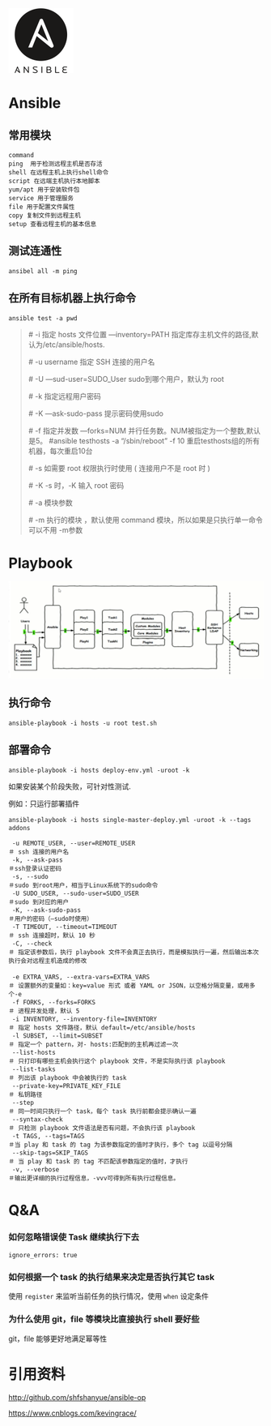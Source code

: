 <img src="./images/ansible.png" align="center:;" >

# Ansible

## 常用模块
```
command
ping  用于检测远程主机是否存活
shell 在远程主机上执行shell命令
script 在远端主机执行本地脚本
yum/apt 用于安装软件包
service 用于管理服务
file 用于配置文件属性
copy 复制文件到远程主机
setup 查看远程主机的基本信息
```

## 测试连通性 

```
ansibel all -m ping
```

## 在所有目标机器上执行命令
```
ansible test -a pwd
```

> \# -i     指定 hosts 文件位置 —inventory=PATH 指定库存主机文件的路径,默认为/etc/ansible/hosts.
>
> \# -u username 指定 SSH 连接的用户名
>
> \# -U     —sud-user=SUDO_User sudo到哪个用户，默认为 root
>
> \# -k      指定远程用户密码
>
> \# -K     —ask-sudo-pass 提示密码使用sudo
>
> \# -f     指定并发数 —forks=NUM 并行任务数。NUM被指定为一个整数,默认是5。 #ansible testhosts -a “/sbin/reboot” -f 10 重启testhosts组的所有机器，每次重启10台
>
> \# -s     如需要 root 权限执行时使用 ( 连接用户不是 root 时 )
>
> \# -K     -s 时，-K 输入 root 密码
>
> \# -a     模块参数
>
> \# -m     执行的模块 ，默认使用 command 模块，所以如果是只执行单一命令可以不用 -m参数


# Playbook
![](./images/ansible-playbook.jpg)



## 执行命令

```
ansible-playbook -i hosts -u root test.sh
```

## 部署命令

```
ansible-playbook -i hosts deploy-env.yml -uroot -k
```

如果安装某个阶段失败，可针对性测试.

例如：只运行部署插件

```
ansible-playbook -i hosts single-master-deploy.yml -uroot -k --tags addons
```

```
 -u REMOTE_USER, --user=REMOTE_USER  
＃ ssh 连接的用户名
 -k, --ask-pass    
＃ssh登录认证密码
 -s, --sudo           
＃sudo 到root用户，相当于Linux系统下的sudo命令
 -U SUDO_USER, --sudo-user=SUDO_USER    
＃sudo 到对应的用户
 -K, --ask-sudo-pass     
＃用户的密码（—sudo时使用）
 -T TIMEOUT, --timeout=TIMEOUT 
＃ ssh 连接超时，默认 10 秒
 -C, --check      
＃ 指定该参数后，执行 playbook 文件不会真正去执行，而是模拟执行一遍，然后输出本次执行会对远程主机造成的修改

 -e EXTRA_VARS, --extra-vars=EXTRA_VARS    
＃ 设置额外的变量如：key=value 形式 或者 YAML or JSON，以空格分隔变量，或用多个-e
 -f FORKS, --forks=FORKS    
＃ 进程并发处理，默认 5
 -i INVENTORY, --inventory-file=INVENTORY   
＃ 指定 hosts 文件路径，默认 default=/etc/ansible/hosts
 -l SUBSET, --limit=SUBSET    
＃ 指定一个 pattern，对- hosts:匹配到的主机再过滤一次
 --list-hosts  
＃ 只打印有哪些主机会执行这个 playbook 文件，不是实际执行该 playbook
 --list-tasks   
＃ 列出该 playbook 中会被执行的 task
 --private-key=PRIVATE_KEY_FILE   
＃ 私钥路径
 --step    
＃ 同一时间只执行一个 task，每个 task 执行前都会提示确认一遍
 --syntax-check  
＃ 只检测 playbook 文件语法是否有问题，不会执行该 playbook 
 -t TAGS, --tags=TAGS   
＃当 play 和 task 的 tag 为该参数指定的值时才执行，多个 tag 以逗号分隔
 --skip-tags=SKIP_TAGS   
＃ 当 play 和 task 的 tag 不匹配该参数指定的值时，才执行
 -v, --verbose   
＃输出更详细的执行过程信息，-vvv可得到所有执行过程信息。
```

# Q&A

### 如何忽略错误使 Task 继续执行下去

```
ignore_errors: true
```

### 如何根据一个 task 的执行结果来决定是否执行其它 task

使用 `register` 来监听当前任务的执行情况，使用 `when` 设定条件

### 为什么使用 git，file 等模块比直接执行 shell 要好些

git，file 能够更好地满足幂等性



# 引用资料

http://github.com/shfshanyue/ansible-op

https://www.cnblogs.com/kevingrace/

